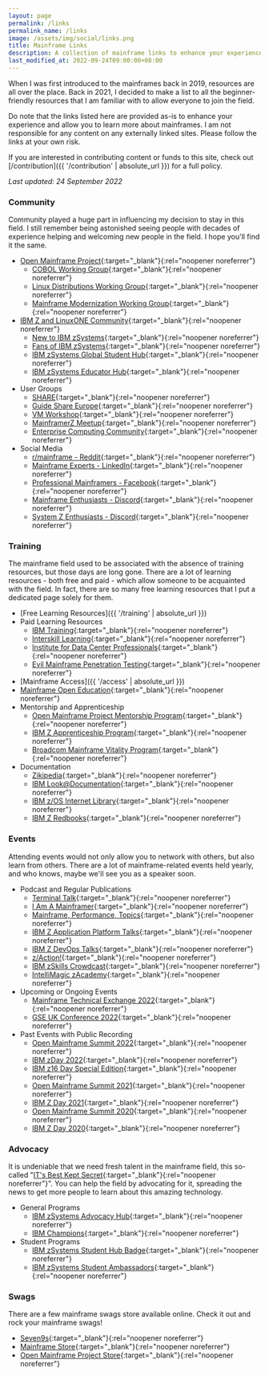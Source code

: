 ```yaml
---
layout: page
permalink: /links
permalink_name: /links
image: /assets/img/social/links.png
title: Mainframe Links
description: A collection of mainframe links to enhance your experience and allow you to learn more about mainframes.
last_modified_at: 2022-09-24T09:00:00+08:00
---
```


When I was first introduced to the mainframes back in 2019, resources are all over the place. Back in 2021, I decided to make a list to all the beginner-friendly resources that I am familiar with to allow everyone to join the field.

Do note that the links listed here are provided as-is to enhance your experience and allow you to learn more about mainframes. I am not responsible for any content on any externally linked sites. Please follow the links at your own risk.

If you are interested in contributing content or funds to this site, check out [/contribution]({{ '/contribution' | absolute_url }}) for a full policy.

*Last updated: 24 September 2022*

### Community

Community played a huge part in influencing my decision to stay in this field. I still remember being astonished seeing people with decades of experience helping and welcoming new people in the field. I hope you'll find it the same.

- [Open Mainframe Project](https://openmainframeproject.org/){:target="_blank"}{:rel="noopener noreferrer"}
  * [COBOL Working Group](https://lists.openmainframeproject.org/g/wg-cobol){:target="_blank"}{:rel="noopener noreferrer"}
  * [Linux Distributions Working Group](https://wiki.openmainframeproject.org/display/LinuxDistrosWG){:target="_blank"}{:rel="noopener noreferrer"}
  * [Mainframe Modernization Working Group](https://lists.openmainframeproject.org/g/wg-mainframe-modernization){:target="_blank"}{:rel="noopener noreferrer"}
- [IBM Z and LinuxONE Community](https://www.ibm.com/community/z/){:target="_blank"}{:rel="noopener noreferrer"}
  * [New to IBM zSystems](https://ibm.biz/newtoibmz){:target="_blank"}{:rel="noopener noreferrer"}
  * [Fans of IBM zSystems](https://ibm.biz/zSystemsFans){:target="_blank"}{:rel="noopener noreferrer"}
  * [IBM zSystems Global Student Hub](https://ibm.biz/studenthub){:target="_blank"}{:rel="noopener noreferrer"}
  * [IBM zSystems Educator Hub](https://ibm.biz/educatorhub){:target="_blank"}{:rel="noopener noreferrer"}
- User Groups
  * [SHARE](https://www.share.org/){:target="_blank"}{:rel="noopener noreferrer"}
  * [Guide Share Europe](https://www.gse.org/){:target="_blank"}{:rel="noopener noreferrer"}
  * [VM Workshop](http://www.vmworkshop.org/){:target="_blank"}{:rel="noopener noreferrer"}
  * [MainframerZ Meetup](https://www.meetup.com/MainframerZ-London/){:target="_blank"}{:rel="noopener noreferrer"}
  * [Enterprise Computing Community](https://ecc.marist.edu/){:target="_blank"}{:rel="noopener noreferrer"}
- Social Media
  * [r/mainframe - Reddit](https://www.reddit.com/r/mainframe/){:target="_blank"}{:rel="noopener noreferrer"}
  * [Mainframe Experts - LinkedIn](https://www.linkedin.com/groups/910927/){:target="_blank"}{:rel="noopener noreferrer"}
  * [Professional Mainframers - Facebook](https://www.facebook.com/groups/ProfessionalMainframers/){:target="_blank"}{:rel="noopener noreferrer"}
  * [Mainframe Enthusiasts - Discord](https://discord.gg/eyRjj4t){:target="_blank"}{:rel="noopener noreferrer"}
  * [System Z Enthusiasts - Discord](https://discord.gg/rFXEVKK7AH){:target="_blank"}{:rel="noopener noreferrer"}

### Training

The mainframe field used to be associated with the absence of training resources, but those days are long gone. There are a lot of learning resources - both free and paid - which allow someone to be acquainted with the field. In fact, there are so many free learning resources that I put a dedicated page solely for them.

- [Free Learning Resources]({{ '/training' | absolute_url }})
- Paid Learning Resources
  * [IBM Training](https://www.ibm.com/training/mainframe/){:target="_blank"}{:rel="noopener noreferrer"}
  * [Interskill Learning](https://www.interskill.com/){:target="_blank"}{:rel="noopener noreferrer"}
  * [Institute for Data Center Professionals](https://idcp.marist.edu/zos-program-overview){:target="_blank"}{:rel="noopener noreferrer"}
  * [Evil Mainframe Penetration Testing](https://evilmainframe.com/){:target="_blank"}{:rel="noopener noreferrer"}
- [Mainframe Access]({{ '/access' | absolute_url }})
- [Mainframe Open Education](https://open-mainframe-project.gitbook.io/mainframe-open-education-project/){:target="_blank"}{:rel="noopener noreferrer"}
- Mentorship and Apprenticeship
  * [Open Mainframe Project Mentorship Program](https://www.openmainframeproject.org/projects/mentorship-program){:target="_blank"}{:rel="noopener noreferrer"}
  * [IBM Z Apprenticeship Program](https://www.franklinapprenticeships.com/job/ibm-z-apprenticeship/){:target="_blank"}{:rel="noopener noreferrer"}
  * [Broadcom Mainframe Vitality Program](https://mainframe.broadcom.com/education/mainframe-vitality-program){:target="_blank"}{:rel="noopener noreferrer"}
- Documentation
  * [Zikipedia](https://ibmredbooks.github.io/zikipedia/){:target="_blank"}{:rel="noopener noreferrer"}
  * [IBM Look@Documentation](https://www-40.ibm.com/servers/resourcelink/svc00100.nsf/pages/look@kc-multi-product?OpenDocument){:target="_blank"}{:rel="noopener noreferrer"}
  * [IBM z/OS Internet Library](https://www-40.ibm.com/servers/resourcelink/svc00100.nsf/pages/zosInternetLibrary?OpenDocument){:target="_blank"}{:rel="noopener noreferrer"}
  * [IBM Z Redbooks](https://www.redbooks.ibm.com/domains/zsystems){:target="_blank"}{:rel="noopener noreferrer"}

### Events

Attending events would not only allow you to network with others, but also learn from others. There are a lot of mainframe-related events held yearly, and who knows, maybe we'll see you as a speaker soon.

- Podcast and Regular Publications
  * [Terminal Talk](https://www.terminaltalk.net/){:target="_blank"}{:rel="noopener noreferrer"}
  * [I Am A Mainframer](https://www.openmainframeproject.org/news/podcast){:target="_blank"}{:rel="noopener noreferrer"}
  * [Mainframe, Performance, Topics](https://anchor.fm/marna-walle){:target="_blank"}{:rel="noopener noreferrer"}
  * [IBM Z Application Platform Talks](https://developer.ibm.com/podcasts/z-application-platform-talks/){:target="_blank"}{:rel="noopener noreferrer"}
  * [IBM Z DevOps Talks](https://developer.ibm.com/podcasts/z_devops_talks_podcast/){:target="_blank"}{:rel="noopener noreferrer"}
  * [z/Action!](https://techtv.bemyapp.com/#/sponsors/z-action){:target="_blank"}{:rel="noopener noreferrer"}
  * [IBM zSkills Crowdcast](https://www.crowdcast.io/ibmz){:target="_blank"}{:rel="noopener noreferrer"}
  * [IntelliMagic zAcademy](https://www.intellimagic.com/zacademy/){:target="_blank"}{:rel="noopener noreferrer"}
- Upcoming or Ongoing Events
  * [Mainframe Technical Exchange 2022](https://mainframe.broadcom.com/mainframe-technical-exchange){:target="_blank"}{:rel="noopener noreferrer"}
  * [GSE UK Conference 2022](https://conferences.gse.org.uk/2022){:target="_blank"}{:rel="noopener noreferrer"}
- Past Events with Public Recording
  * [Open Mainframe Summit 2022](https://events.linuxfoundation.org/open-mainframe-summit/){:target="_blank"}{:rel="noopener noreferrer"}
  * [IBM zDay 2022](https://ibmzday.bemyapp.com/2022){:target="_blank"}{:rel="noopener noreferrer"}
  * [IBM z16 Day Special Edition](https://www.ibm.com/community/z/ibm-z16-day-se-2022/){:target="_blank"}{:rel="noopener noreferrer"}
  * [Open Mainframe Summit 2021](https://www.youtube.com/playlist?list=PL8REpLGaY9QFFr5QMJ0Lh6TkUABpFB1ZB){:target="_blank"}{:rel="noopener noreferrer"}
  * [IBM Z Day 2021](https://www.ibm.com/community/z/ibm-z-day-2021/){:target="_blank"}{:rel="noopener noreferrer"}
  * [Open Mainframe Summit 2020](https://www.youtube.com/playlist?list=PL8REpLGaY9QGExAKP21tQ7v952Ri6re9p){:target="_blank"}{:rel="noopener noreferrer"}
  * [IBM Z Day 2020](https://www.ibm.com/community/z/2020-z-day-replays/){:target="_blank"}{:rel="noopener noreferrer"}

### Advocacy

It is undeniable that we need fresh talent in the mainframe field, this so-called "[IT's Best Kept Secret](https://www.youtube.com/watch?v=ZRnnc57tJDI){:target="_blank"}{:rel="noopener noreferrer"}". You can help the field by advocating for it, spreading the news to get more people to learn about this amazing technology.

- General Programs
  * [IBM zSystems Advocacy Hub](https://www.ibm.com/community/z/advocacy/){:target="_blank"}{:rel="noopener noreferrer"}
  * [IBM Champions](https://developer.ibm.com/champions/){:target="_blank"}{:rel="noopener noreferrer"}
- Student Programs
  * [IBM zSystems Student Hub Badge](https://www.ibm.com/community/z/ibm-z-global-student-hub-badge/){:target="_blank"}{:rel="noopener noreferrer"}
  * [IBM zSystems Student Ambassadors](https://yourbigyear.com/z-ambassador-powered-by-ibm){:target="_blank"}{:rel="noopener noreferrer"}

### Swags

There are a few mainframe swags store available online. Check it out and rock your mainframe swags!

- [Seven9s](https://www.etsy.com/shop/Seven9s){:target="_blank"}{:rel="noopener noreferrer"}
- [Mainframe Store](https://mainframestore.com/){:target="_blank"}{:rel="noopener noreferrer"}
- [Open Mainframe Project Store](https://store.openmainframeproject.org/){:target="_blank"}{:rel="noopener noreferrer"}